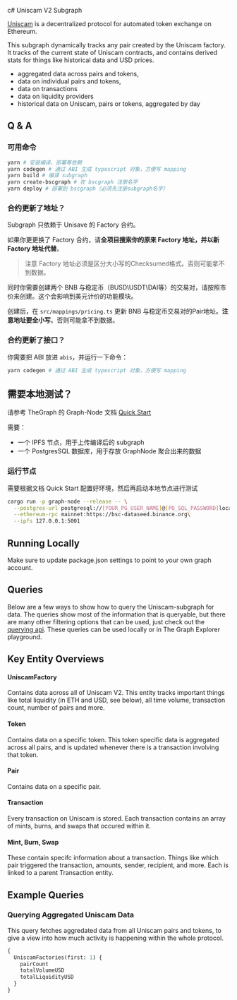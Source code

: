 c# Uniscam V2 Subgraph

[Uniscam](https://swap.y3d.finance/) is a decentralized protocol for automated token exchange on Ethereum.

This subgraph dynamically tracks any pair created by the Uniscam factory. It tracks of the current state of Uniscam contracts, and contains derived stats for things like historical data and USD prices.

- aggregated data across pairs and tokens,
- data on individual pairs and tokens,
- data on transactions
- data on liquidity providers
- historical data on Uniscam, pairs or tokens, aggregated by day

## Q & A

### 可用命令
```bash
yarn # 安装编译、部署等依赖
yarn codegen # 通过 ABI 生成 typescript 对象，方便写 mapping
yarn build # 编译 subgraph
yarn create-bscgraph # 在 bscgraph 注册名字
yarn deploy # 部署到 bscgraph（必须先注册subgraph名字）
```

### 合约更新了地址？

Subgraph 只依赖于 Unisave 的 Factory 合约。

如果你更更换了 Factory 合约，请**全项目搜索你的原来 Factory 地址，并以新 Factory 地址代替**。

> 注意 Factory 地址必须是区分大小写的Checksumed格式。否则可能拿不到数据。

同时你需要创建两个 BNB 与稳定币（BUSD\USDT\DAI等）的交易对，请按照市价来创建。这个会影响到美元计价的功能模块。

创建后，在 `src/mappings/pricing.ts` 更新 BNB 与稳定币交易对的Pair地址。**注意地址要全小写**。否则可能拿不到数据。

### 合约更新了接口？

你需要把 ABI 放进 `abis`，并运行一下命令：

```bash
yarn codegen # 通过 ABI 生成 typescript 对象，方便写 mapping
```

## 需要本地测试？

请参考 TheGraph 的 Graph-Node 文档 [Quick Start](https://github.com/graphprotocol/graph-node#quick-start)

需要：

* 一个 IPFS 节点，用于上传编译后的 subgraph
* 一个 PostgresSQL 数据库，用于存放 GraphNode 聚合出来的数据


### 运行节点

需要根据文档 Quick Start 配置好环境，然后再启动本地节点进行测试

```bash
cargo run -p graph-node --release -- \
  --postgres-url postgresql://[YOUR_PG_USER_NAME]@[PQ_SQL_PASSWORD]localhost:5432/graph-node \
  --ethereum-rpc mainnet:https://bsc-dataseed.binance.org\
  --ipfs 127.0.0.1:5001
```

## Running Locally

Make sure to update package.json settings to point to your own graph account.

## Queries

Below are a few ways to show how to query the Uniscam-subgraph for data. The queries show most of the information that is queryable, but there are many other filtering options that can be used, just check out the [querying api](https://thegraph.com/docs/graphql-api). These queries can be used locally or in The Graph Explorer playground.

## Key Entity Overviews

#### UniscamFactory

Contains data across all of Uniscam V2. This entity tracks important things like total liquidity (in ETH and USD, see below), all time volume, transaction count, number of pairs and more.

#### Token

Contains data on a specific token. This token specific data is aggregated across all pairs, and is updated whenever there is a transaction involving that token.

#### Pair

Contains data on a specific pair.

#### Transaction

Every transaction on Uniscam is stored. Each transaction contains an array of mints, burns, and swaps that occured within it.

#### Mint, Burn, Swap

These contain specifc information about a transaction. Things like which pair triggered the transaction, amounts, sender, recipient, and more. Each is linked to a parent Transaction entity.

## Example Queries

### Querying Aggregated Uniscam Data

This query fetches aggredated data from all Uniscam pairs and tokens, to give a view into how much activity is happening within the whole protocol.

```graphql
{
  UniscamFactories(first: 1) {
    pairCount
    totalVolumeUSD
    totalLiquidityUSD
  }
}
```
